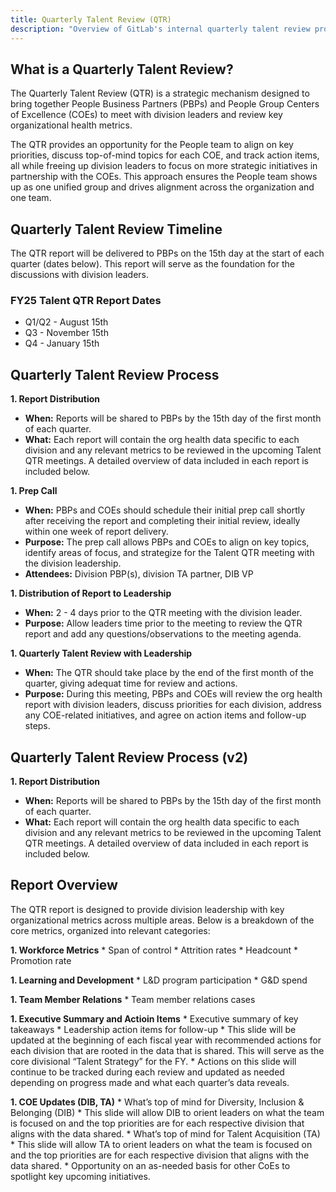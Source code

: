 ```yaml
---
title: Quarterly Talent Review (QTR)
description: "Overview of GitLab's internal quarterly talent review process."
---
```

<!-- markdownlint-disable MD051 -->
## What is a Quarterly Talent Review?

The Quarterly Talent Review (QTR) is a strategic mechanism designed to bring together People Business Partners (PBPs) and People Group Centers of Excellence (COEs) to meet with division leaders and review key organizational health metrics.

The QTR provides an opportunity for the People team to align on key priorities, discuss top-of-mind topics for each COE, and track action items, all while freeing up division leaders to focus on more strategic initiatives in partnership with the COEs. This approach ensures the People team shows up as one unified group and drives alignment across the organization and one team.

## Quarterly Talent Review Timeline

The QTR report will be delivered to PBPs on the 15th day at the start of each quarter (dates below). This report will serve as the foundation for the discussions with division leaders.

### FY25 Talent QTR Report Dates

* Q1/Q2 - August 15th
* Q3 - November 15th
* Q4 - January 15th

## Quarterly Talent Review Process

**1. Report Distribution**
* **When:** Reports will be shared to PBPs by the 15th day of the first month of each quarter.
* **What:** Each report will contain the org health data specific to each division and any relevant metrics to be reviewed in the upcoming Talent QTR meetings. A detailed overview of data included in each report is included below.

**1. Prep Call**
* **When:** PBPs and COEs should schedule their initial prep call shortly after receiving the report and completing their initial review, ideally within one week of report delivery.
* **Purpose:** The prep call allows PBPs and COEs to align on key topics, identify areas of focus, and strategize for the Talent QTR meeting with the division leadership.
* **Attendees:** Division PBP(s), division TA partner, DIB VP

**1. Distribution of Report to Leadership**
* **When:** 2 - 4 days prior to the QTR meeting with the division leader.
* **Purpose:** Allow leaders time prior to the meeting to review the QTR report and add any questions/observations to the meeting agenda.
 
**1. Quarterly Talent Review with Leadership**
* **When:** The QTR should take place by the end of the first month of the quarter, giving adequat time for review and actions.
* **Purpose:** During this meeting, PBPs and COEs will review the org health report with division leaders, discuss priorities for each division, address any COE-related initiatives, and agree on action items and follow-up steps.

## Quarterly Talent Review Process (v2)

**1. Report Distribution**

* **When:** Reports will be shared to PBPs by the 15th day of the first month of each quarter.
* **What:** Each report will contain the org health data specific to each division and any relevant metrics to be reviewed in the upcoming Talent QTR meetings. A detailed overview of data included in each report is included below.

## Report Overview

The QTR report is designed to provide division leadership with key organizational metrics across multiple areas. Below is a breakdown of the core metrics, organized into relevant categories:

**1. Workforce Metrics**
    * Span of control
    * Attrition rates
    * Headcount
    * Promotion rate

**1. Learning and Development**
    * L&D program participation
    * G&D spend

**1. Team Member Relations**
    * Team member relations cases

**1. Executive Summary and Actioin Items**
    * Executive summary of key takeaways
    * Leadership action items for follow-up
      * This slide will be updated at the beginning of each fiscal year with recommended actions for each division that are rooted in the data that is shared. This will serve as the core divisional “Talent Strategy” for the FY.
      * Actions on this slide will continue to be tracked during each review and updated as needed depending on progress made and what each quarter’s data reveals.

**1. COE Updates (DIB, TA)**
    * What’s top of mind for Diversity, Inclusion & Belonging (DIB)
      * This slide will allow DIB to orient leaders on what the team is focused on and the top priorities are for each respective division that aligns with the data shared.
    * What’s top of mind for Talent Acquisition (TA) 
      * This slide will allow TA to orient leaders on what the team is focused on and the top priorities are for each respective division that aligns with the data shared.
    * Opportunity on an as-needed basis for other CoEs to spotlight key upcoming initiatives.
